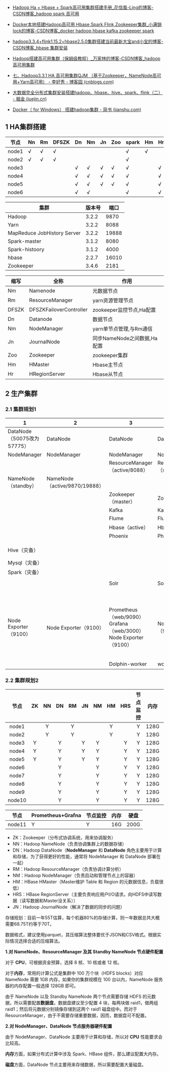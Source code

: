- [Hadoop Ha + Hbase + Spark高可用集群搭建手册_花信風-Ling的博客-CSDN博客_hadoop spark 高可用](https://blog.csdn.net/czladamling/article/details/121282315)

- [Docker本地搭建Hadoop高可用,Hbase,Spark,Flink,Zookeeper集群_小满锅lock的博客-CSDN博客_docker hadoop hbase kafka zookeeper spark](https://blog.csdn.net/weixin_43272605/article/details/105257394)

- [hadoop3.3.4+flink1.15.2+hbase2.5.0集群搭建当前最新大宝and小宝的博客-CSDN博客_hbase 集群安装](https://blog.csdn.net/hailishen/article/details/127303209)

- [Hadoop搭建高可用集群（保姆级教程）_万家林的博客-CSDN博客_hadoop高可用集群](https://blog.csdn.net/weixin_44911081/article/details/121141778)

- [七、Hadoop3.3.1 HA 高可用集群QJM （基于Zookeeper，NameNode高可用+Yarn高可用） - 李好秀 - 博客园 (cnblogs.com)](https://www.cnblogs.com/lehoso/p/15591387.html)
- [大数据完全分布式集群安装搭建hadoop、hbase、hive、spark、flink（二） - 掘金 (juejin.cn)](https://juejin.cn/post/7143227416096276510)
- [Docker（ for Windows） 搭建hadoop集群 - 简书 (jianshu.com)](https://www.jianshu.com/p/648cc55149cf)





## 1 HA集群搭建

| 节点  | Nn   | Rm   | DFSZK | Dn   | Nm   | Jn   | Zoo  | spark | Hm   | Hr   |
| ----- | ---- | ---- | ----- | ---- | ---- | ---- | ---- | ----- | ---- | ---- |
| node1 | √    | √    | √     |      |      |      |      | √     | √    |      |
| node2 | √    | √    | √     |      |      |      |      | √     |      |      |
| node3 |      |      |       | √    | √    | √    | √    | √     |      | √    |
| node4 |      |      |       | √    | √    | √    | √    | √     |      | √    |
| node5 |      |      |       | √    | √    | √    | √    | √     |      | √    |
| node6 |      |      |       | √    | √    |      |      | √     |      | √    |

| 集群                        | 版本号 | 端口  |
| --------------------------- | ------ | ----- |
| Hadoop                      | 3.2.2  | 9870  |
| Yarn                        | 3.2.2  | 8088  |
| MapReduce JobHistory Server | 3.2.2  | 19888 |
| Spark-master                | 3.1.2  | 8080  |
| Spark-histoory              | 3.1.2  | 4000  |
| hbase                       | 2.2.7  | 16010 |
| Zookeeper                   | 3.4.6  | 2181  |

| 缩写  | 全称                    | 作用                        |
| ----- | ----------------------- | --------------------------- |
| Nm    | Namenode                | 元数据节点                  |
| Rm    | ResourceManager         | yarn资源管理节点            |
| DFSZK | DFSZKFailoverController | zookeeper监控节点,Ha配置    |
| Dn    | Datanode                | 数据节点                    |
| Nm    | NodeManager             | yarn单节点管理,与Rm通信     |
| Jn    | JournalNode             | 同步NameNode之间数据,Ha配置 |
| Zoo   | Zookeeper               | zookeeper集群               |
| Hm    | HMaster                 | Hbase主节点                 |
| Hr    | HRegionServer           | Hbase从节点                 |



## 2 生产集群

### 2.1 集群规划1

| 1                          | 2                             | 3                                                            | 4                          | 5                           |
| -------------------------- | ----------------------------- | ------------------------------------------------------------ | -------------------------- | --------------------------- |
| DataNode（50075改为57775） | DataNode                      | DataNode                                                     | DataNode                   | DataNode                    |
| NodeManager                | NodeManager                   | NodeManager                                                  | NodeManager                | NodeManager                 |
|                            |                               | ResourceManager（active/8088）                               | ResourceManager（standby） |                             |
| NameNode（standby）        | NameNode（active/9870/19888） |                                                              |                            |                             |
|                            |                               | Zookeeper（master）                                          | Zookeeper                  | Zookeeper                   |
|                            |                               | Kafka                                                        | Kafka                      | Kafka                       |
|                            |                               | Flume                                                        | Flume                      | Flume                       |
|                            |                               | Hbase（active）                                              | Hbase（standby）           | Hbase                       |
|                            |                               | Phoenix                                                      | Phoenix                    | Phoenix                     |
|                            |                               |                                                              |                            |                             |
| Hive（灾备）               |                               |                                                              |                            | Hive（hiveservices2/10000） |
| Mysql（灾备）              |                               |                                                              |                            | Mysql（端口号改为3506）     |
| Spark（灾备）              |                               |                                                              |                            | Spark                       |
|                            |                               |                                                              |                            |                             |
|                            |                               | Solr                                                         | Solr                       | Solr（web/8983）            |
|                            |                               |                                                              |                            | Atlas（web/21000）          |
|                            |                               |                                                              |                            | Sqoop/Datax                 |
| Node Exporter（9100）      | Node Exporter（9100）         | Prometheus（web/9090）Grafana（web/3000）Node Exporter（9100） | Node Exporter（9100）      | Node Exporter（9100）       |
|                            |                               |                                                              |                            |                             |
|                            |                               |                                                              |                            | flink                       |
|                            |                               | Dolphin-worker                                               | worker                     | worker-master（12345）      |

### 2.2 集群规划2

|  节点  |  ZK  |  NN  |  DN  |  RM  | JN   |  NM  |  HM  | HRS  | 节点监控 | 内存 | 硬盘 | 核数 |
| :----: | :--: | :--: | :--: | :--: | ---- | :--: | :--: | :--: | :------: | :--: | ---- | ---- |
| node1  |      |  Y   |      |  Y   |      |      |  Y   |      |    Y     | 128G | 2T   | 16   |
| node2  |      |  Y   |      |  Y   |      |      |  Y   |      |    Y     | 128G | 2T   | 16   |
| node3  |  Y   |      |  Y   |      | Y    |  Y   |      |  Y   |    Y     | 128G | 5T   | 16   |
| node4  |  Y   |      |  Y   |      | Y    |  Y   |      |  Y   |    Y     | 128G | 5T   | 16   |
| node5  |  Y   |      |  Y   |      | Y    |  Y   |      |  Y   |    Y     | 128G | 5T   | 16   |
| node6  |      |      |  Y   |      |      |  Y   |      |  Y   |    Y     | 128G | 5T   | 16   |
| node7  |      |      |  Y   |      |      |  Y   |      |  Y   |    Y     | 128G | 5T   | 16   |
| node8  |      |      |  Y   |      |      |  Y   |      |  Y   |    Y     | 128G | 5T   | 16   |
| node9  |      |      |  Y   |      |      |  Y   |      |  Y   |    Y     | 128G | 5T   | 16   |
| node10 |      |      |  Y   |      |      |  Y   |      |  Y   |    Y     | 128G | 5T   | 16   |

| 节点   | Prometheus+Grafna | 节点监控 | 内存 | 硬盘 |
| ------ | ----------------- | -------- | ---- | ---- |
| node11 | Y                 | Y        | 16G  | 200G |

- ZK：Zookeeper（分布式协调系统，用来协调服务）
- NN：Hadoop NameNode（负责协调集群上的数据存储）
- DN：Hadoop DataNode（**NodeManager** 和 **DataNode** 角色主要用于计算和存储，为了获得更好的性能，通常将 NodeManager 和 DataNode 部署在一起）
- RM：Hadoop ResourceManager（负责协调计算分析）
- NM：Hadoop NodeManager（负责启动和管理节点上的容器）
- HM：HBase HMaster（Master维护 Table 和 Region 的元数据信息，负载很低）
- HRS：HBase RegionServer（主要负责响应用户I/O请求。向HDFS中读写数据（读写数据和Master没关系））
- JN：Hadoop JournalNode（解决了数据的同步的问题）

存储规划：目前一年55T估算，每个机器80%的存储计算，则一年数据总共大概需要68.75T约等于70T。

数据格式，建议使用parquet，其压缩算法整体要优于JSON和CSV格式。根据实际情况选择合适的压缩算法。

**1.对 NameNode、ResourceManager 及其 Standby NameNode 节点硬件配置**

对于 **CPU**，可根据资金预算，选择 8 核、10 核或者 12 核。

对于**内存**，常用的计算公式是集群中 100 万个块（HDFS blocks）对应 NameNode 需要 1GB 内存，如果你的集群规模在 100 台以内，NameNode 服务器的内存配置一般选择 128GB 即可。

由于 NameNode 以及 Standby NameNode 两个节点需要存储 HDFS 的元数据，所以需要配置**数据盘**，数据盘建议至少配置 4 块，每两块做 raid1，做两组 raid1；然后将元数据分别镜像存储到这两个 raid1 磁盘组中。而对于 ResourceManager，由于不需要存储重要数据，因而，数据盘可不配置。

**2.对 NodeManager、DataNode 节点服务器硬件配置**

由于 NodeManager、DataNode 主要用于计算和存储，所以对 **CPU** 性能要求会比较高。

**内存**方面，如果分布式计算中涉及 Spark、HBase 组件，那么建议配置大内存。

**磁盘**方面，DataNode 节点主要用来存储数据，所以需要配置大量磁盘。

